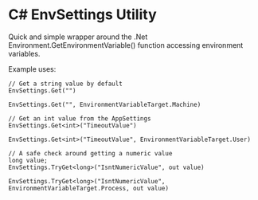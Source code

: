 # C# EnvSettings Utility

Quick and simple wrapper around the .Net Environment.GetEnvironmentVariable() function accessing environment variables.

Example uses:

```
// Get a string value by default
EnvSettings.Get("")

EnvSettings.Get("", EnvironmentVariableTarget.Machine)

// Get an int value from the AppSettings
EnvSettings.Get<int>("TimeoutValue")

EnvSettings.Get<int>("TimeoutValue", EnvironmentVariableTarget.User)

// A safe check around getting a numeric value
long value;
EnvSettings.TryGet<long>("IsntNumericValue", out value)

EnvSettings.TryGet<long>("IsntNumericValue", EnvironmentVariableTarget.Process, out value)
```